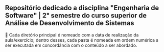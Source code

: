 ## Repositório dedicado a disciplina "Engenharia de Software" | 2° semestre do curso superior de Análise de Desenvolvimento de Sistemas

📲 Cada diretório principal é nomeado com a data de realização da aula/exercício; dentro desses, cada pasta é nomeada em ordem numérica a ser executada em concordância com o
conteúdo a ser abordado.
